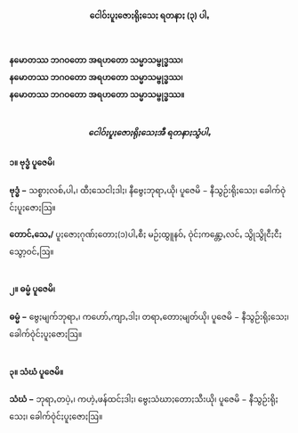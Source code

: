 <h4 style="text-align:center">ငေါဝ်းပူႏဇောႏရိုႏသေႏ ရတနာႏ (၃) ပါꩻ</h4><br>

<strong>နမောတဿ ဘဂဝတော အရဟတော သမ္မာသမ္ဗုဒ္ဓဿ၊</strong><br>
<strong>နမောတဿ ဘဂဝတော အရဟတော သမ္မာသမ္ဗုဒ္ဓဿ၊</strong><br>
<strong>နမောတဿ ဘဂဝတော အရဟတော သမ္မာသမ္ဗုဒ္ဓဿ။</strong><br>
<br>
<h5 style="text-align:center">ငေါဝ်ႏပူႏဇောႏရိုႏသေႏအီ ရတနာႏသွံပါꩻ</h5>
<h4>၁။ ဗုဒ္ဓံ ပူဇေမိ၊</h4>
<strong>ဗုဒ္ဓံ −</strong> သစ္စာႏလစ်ꩻပါꩻ၊ ထီႏသေငါႏဒါႏ၊ နီဗွေႏဘုရာꩻယို၊ ပူဇေမိ − နီသွဉ်းရိုႏသေႏ၊ ခေါက်ဝုဲင်ႏပူႏဇောႏဩ။
<br><br>
<strong>တောင်ꩻသေꩻ/</strong> ပူႏဇောႏဂုဏ်ႏတောႏ(၁)ပါꩻစီႏ မဉ်ႏထွူနဝ်ꩻ ဝုဲင်ႏကန္တော့ꩻလင်ꩻ သွိုသွိုငီႏငီႏသွော့ဝင်ꩻဩ။
<br><br>
<h4>၂။ ဓမ္မံ ပူဇေမိ၊</h4>
<strong>ဓမ္မံ −</strong> ဗွေႏမျက်ဘုရာꩻ၊ ကဟော်ꩻကျာꩻဒါႏ၊ တရာꩻတောႏမျတ်ယို၊ ပူဇေမိ − နီသွဉ်းရိုႏသေႏ၊ ခေါက်ဝုဲင်ႏပူႏဇောႏဩ။<br>
<br>
<h4>၃။ သံဃံ ပူဇေမိ။</h4>
<strong>သံဃံ −</strong> ဘုရာꩻတပဲ့ꩻ၊ ကဟဲ့ꩻဖန်ထင်ႏဒါႏ၊ ဗွေႏသံဃာႏတောႏသီးယို၊ ပူဇေမိ − နီသွဉ်းရိုႏသေႏ၊ ခေါက်ဝုဲင်ႏပူႏဇောႏဩ။<br>